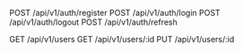POST /api/v1/auth/register
POST /api/v1/auth/login
POST /api/v1/auth/logout
POST /api/v1/auth/refresh


GET /api/v1/users
GET /api/v1/users/:id
PUT /api/v1/users/:id